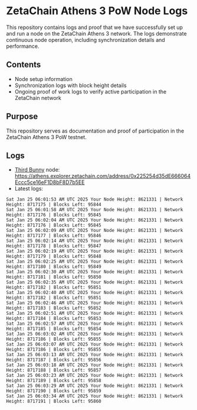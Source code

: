 # ZetaChain Athens 3 PoW Node Logs
This repository contains logs and proof that we have successfully set up and run a node on the ZetaChain Athens 3 network. The logs demonstrate continuous node operation, including synchronization details and performance.

## Contents
- Node setup information
- Synchronization logs with block height details
- Ongoing proof of work logs to verify active participation in the ZetaChain network

## Purpose
This repository serves as documentation and proof of participation in the ZetaChain Athens 3 PoW testnet.

## Logs

- [Third Bunny](https://thirdbunny.xyz/) node: https://athens.explorer.zetachain.com/address/0x225254d35dE666064Eccc5ce16eF1D8bF8D7b5EE
- Latest logs:
```
Sat Jan 25 06:01:53 AM UTC 2025 Your Node Height: 8621331 | Network Height: 8717175 | Blocks Left: 95844
Sat Jan 25 06:01:58 AM UTC 2025 Your Node Height: 8621331 | Network Height: 8717176 | Blocks Left: 95845
Sat Jan 25 06:02:04 AM UTC 2025 Your Node Height: 8621331 | Network Height: 8717176 | Blocks Left: 95845
Sat Jan 25 06:02:09 AM UTC 2025 Your Node Height: 8621331 | Network Height: 8717177 | Blocks Left: 95846
Sat Jan 25 06:02:14 AM UTC 2025 Your Node Height: 8621331 | Network Height: 8717178 | Blocks Left: 95847
Sat Jan 25 06:02:19 AM UTC 2025 Your Node Height: 8621331 | Network Height: 8717179 | Blocks Left: 95848
Sat Jan 25 06:02:25 AM UTC 2025 Your Node Height: 8621331 | Network Height: 8717180 | Blocks Left: 95849
Sat Jan 25 06:02:30 AM UTC 2025 Your Node Height: 8621331 | Network Height: 8717181 | Blocks Left: 95850
Sat Jan 25 06:02:35 AM UTC 2025 Your Node Height: 8621331 | Network Height: 8717182 | Blocks Left: 95851
Sat Jan 25 06:02:40 AM UTC 2025 Your Node Height: 8621331 | Network Height: 8717182 | Blocks Left: 95851
Sat Jan 25 06:02:46 AM UTC 2025 Your Node Height: 8621331 | Network Height: 8717183 | Blocks Left: 95852
Sat Jan 25 06:02:51 AM UTC 2025 Your Node Height: 8621331 | Network Height: 8717184 | Blocks Left: 95853
Sat Jan 25 06:02:57 AM UTC 2025 Your Node Height: 8621331 | Network Height: 8717185 | Blocks Left: 95854
Sat Jan 25 06:03:02 AM UTC 2025 Your Node Height: 8621331 | Network Height: 8717186 | Blocks Left: 95855
Sat Jan 25 06:03:07 AM UTC 2025 Your Node Height: 8621331 | Network Height: 8717186 | Blocks Left: 95855
Sat Jan 25 06:03:13 AM UTC 2025 Your Node Height: 8621331 | Network Height: 8717187 | Blocks Left: 95856
Sat Jan 25 06:03:18 AM UTC 2025 Your Node Height: 8621331 | Network Height: 8717188 | Blocks Left: 95857
Sat Jan 25 06:03:23 AM UTC 2025 Your Node Height: 8621331 | Network Height: 8717189 | Blocks Left: 95858
Sat Jan 25 06:03:29 AM UTC 2025 Your Node Height: 8621331 | Network Height: 8717190 | Blocks Left: 95859
Sat Jan 25 06:03:34 AM UTC 2025 Your Node Height: 8621331 | Network Height: 8717191 | Blocks Left: 95860
```
